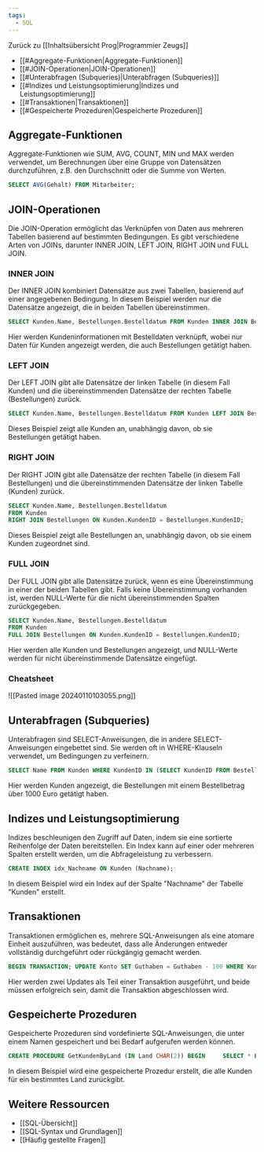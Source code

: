 ```yaml
---
tags:
  - SQL
---
```

Zurück zu [[Inhaltsübersicht Prog|Programmier Zeugs]]

- [[#Aggregate-Funktionen|Aggregate-Funktionen]]
- [[#JOIN-Operationen|JOIN-Operationen]]
- [[#Unterabfragen (Subqueries)|Unterabfragen (Subqueries)]]
- [[#Indizes und Leistungsoptimierung|Indizes und Leistungsoptimierung]]
- [[#Transaktionen|Transaktionen]]
- [[#Gespeicherte Prozeduren|Gespeicherte Prozeduren]]

## Aggregate-Funktionen

Aggregate-Funktionen wie SUM, AVG, COUNT, MIN und MAX werden verwendet, um Berechnungen über eine Gruppe von Datensätzen durchzuführen, z.B. den Durchschnitt oder die Summe von Werten.

```sql
SELECT AVG(Gehalt) FROM Mitarbeiter;
```

## JOIN-Operationen

Die JOIN-Operation ermöglicht das Verknüpfen von Daten aus mehreren Tabellen basierend auf bestimmten Bedingungen. Es gibt verschiedene Arten von JOINs, darunter INNER JOIN, LEFT JOIN, RIGHT JOIN und FULL JOIN.

### INNER JOIN

Der INNER JOIN kombiniert Datensätze aus zwei Tabellen, basierend auf einer angegebenen Bedingung. In diesem Beispiel werden nur die Datensätze angezeigt, die in beiden Tabellen übereinstimmen.

```sql
SELECT Kunden.Name, Bestellungen.Bestelldatum FROM Kunden INNER JOIN Bestellungen ON Kunden.KundenID = Bestellungen.KundenID;
```

Hier werden Kundeninformationen mit Bestelldaten verknüpft, wobei nur Daten für Kunden angezeigt werden, die auch Bestellungen getätigt haben.

### LEFT JOIN

Der LEFT JOIN gibt alle Datensätze der linken Tabelle (in diesem Fall Kunden) und die übereinstimmenden Datensätze der rechten Tabelle (Bestellungen) zurück.

```sql
SELECT Kunden.Name, Bestellungen.Bestelldatum FROM Kunden LEFT JOIN Bestellungen ON Kunden.KundenID = Bestellungen.KundenID;
```

Dieses Beispiel zeigt alle Kunden an, unabhängig davon, ob sie Bestellungen getätigt haben.
### RIGHT JOIN

Der RIGHT JOIN gibt alle Datensätze der rechten Tabelle (in diesem Fall Bestellungen) und die übereinstimmenden Datensätze der linken Tabelle (Kunden) zurück.

```sql
SELECT Kunden.Name, Bestellungen.Bestelldatum
FROM Kunden
RIGHT JOIN Bestellungen ON Kunden.KundenID = Bestellungen.KundenID;
```

Dieses Beispiel zeigt alle Bestellungen an, unabhängig davon, ob sie einem Kunden zugeordnet sind.

### FULL JOIN

Der FULL JOIN gibt alle Datensätze zurück, wenn es eine Übereinstimmung in einer der beiden Tabellen gibt. Falls keine Übereinstimmung vorhanden ist, werden NULL-Werte für die nicht übereinstimmenden Spalten zurückgegeben.

```sql
SELECT Kunden.Name, Bestellungen.Bestelldatum
FROM Kunden
FULL JOIN Bestellungen ON Kunden.KundenID = Bestellungen.KundenID;
```

Hier werden alle Kunden und Bestellungen angezeigt, und NULL-Werte werden für nicht übereinstimmende Datensätze eingefügt.

### Cheatsheet
![[Pasted image 20240110103055.png]]

## Unterabfragen (Subqueries)

Unterabfragen sind SELECT-Anweisungen, die in andere SELECT-Anweisungen eingebettet sind. Sie werden oft in WHERE-Klauseln verwendet, um Bedingungen zu verfeinern.

```sql
SELECT Name FROM Kunden WHERE KundenID IN (SELECT KundenID FROM Bestellungen WHERE Bestellbetrag > 1000);
```

Hier werden Kunden angezeigt, die Bestellungen mit einem Bestellbetrag über 1000 Euro getätigt haben.

## Indizes und Leistungsoptimierung

Indizes beschleunigen den Zugriff auf Daten, indem sie eine sortierte Reihenfolge der Daten bereitstellen. Ein Index kann auf einer oder mehreren Spalten erstellt werden, um die Abfrageleistung zu verbessern.

```sql
CREATE INDEX idx_Nachname ON Kunden (Nachname);
```

In diesem Beispiel wird ein Index auf der Spalte "Nachname" der Tabelle "Kunden" erstellt.

## Transaktionen

Transaktionen ermöglichen es, mehrere SQL-Anweisungen als eine atomare Einheit auszuführen, was bedeutet, dass alle Änderungen entweder vollständig durchgeführt oder rückgängig gemacht werden.

```sql
BEGIN TRANSACTION; UPDATE Konto SET Guthaben = Guthaben - 100 WHERE KontoID = 123; UPDATE Konto SET Guthaben = Guthaben + 100 WHERE KontoID = 456; COMMIT;
```

Hier werden zwei Updates als Teil einer Transaktion ausgeführt, und beide müssen erfolgreich sein, damit die Transaktion abgeschlossen wird.

## Gespeicherte Prozeduren

Gespeicherte Prozeduren sind vordefinierte SQL-Anweisungen, die unter einem Namen gespeichert und bei Bedarf aufgerufen werden können.

```sql
CREATE PROCEDURE GetKundenByLand (IN Land CHAR(2)) BEGIN     SELECT * FROM Kunden WHERE KundenLand = Land; END;
```

In diesem Beispiel wird eine gespeicherte Prozedur erstellt, die alle Kunden für ein bestimmtes Land zurückgibt.

## Weitere Ressourcen
- [[SQL-Übersicht]]
- [[SQL-Syntax und Grundlagen]]
- [[Häufig gestellte Fragen]]
